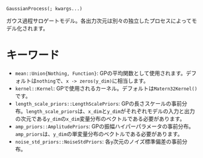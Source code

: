 ```
GaussianProcess(; kwargs...)
```

ガウス過程サロゲートモデル。各出力次元は別々の独立したプロセスによってモデル化されます。

# キーワード

  * `mean::Union{Nothing, Function}`: GPの平均関数として使用されます。デフォルトは`nothing`で、`x -> zeros(y_dim)`に相当します。
  * `kernel::Kernel`: GPで使用されるカーネル。デフォルトは`Matern32Kernel()`です。
  * `length_scale_priors::LengthScalePriors`: GPの長さスケールの事前分布。`length_scale_priors`は、`x_dim`と`y_dim`がそれぞれモデルの入力と出力の次元である`y_dim`の`x_dim`変量分布のベクトルである必要があります。
  * `amp_priors::AmplitudePriors`: GPの振幅ハイパーパラメータの事前分布。`amp_priors`は、`y_dim`の単変量分布のベクトルである必要があります。
  * `noise_std_priors::NoiseStdPriors`: 各`y`次元のノイズ標準偏差の事前分布。
